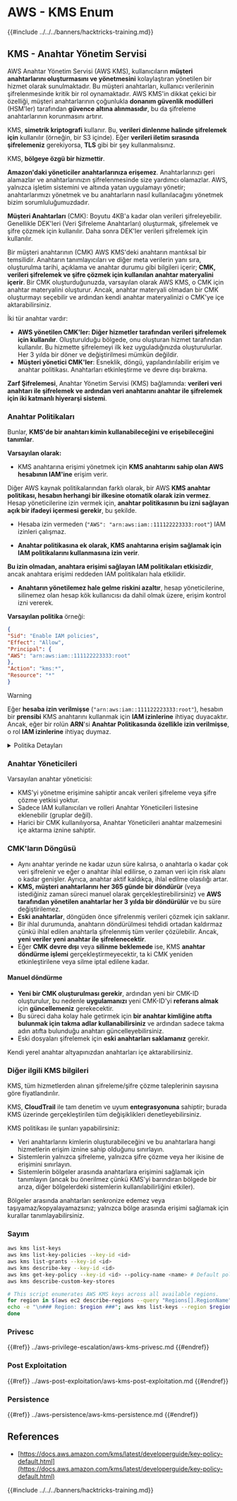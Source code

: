 # AWS - KMS Enum

{{#include ../../../banners/hacktricks-training.md}}

## KMS - Anahtar Yönetim Servisi

AWS Anahtar Yönetim Servisi (AWS KMS), kullanıcıların **müşteri anahtarlarını oluşturmasını ve yönetmesini** kolaylaştıran yönetilen bir hizmet olarak sunulmaktadır. Bu müşteri anahtarları, kullanıcı verilerinin şifrelenmesinde kritik bir rol oynamaktadır. AWS KMS'in dikkat çekici bir özelliği, müşteri anahtarlarının çoğunlukla **donanım güvenlik modülleri** (HSM'ler) tarafından **güvence altına alınmasıdır**, bu da şifreleme anahtarlarının korunmasını artırır.

KMS, **simetrik kriptografi** kullanır. Bu, **verileri dinlenme halinde şifrelemek için** kullanılır (örneğin, bir S3 içinde). Eğer **verileri iletim sırasında şifrelemeniz** gerekiyorsa, **TLS** gibi bir şey kullanmalısınız.

KMS, **bölgeye özgü bir hizmettir**.

**Amazon'daki yöneticiler anahtarlarınıza erişemez**. Anahtarlarınızı geri alamazlar ve anahtarlarınızın şifrelenmesinde size yardımcı olamazlar. AWS, yalnızca işletim sistemini ve altında yatan uygulamayı yönetir; anahtarlarımızı yönetmek ve bu anahtarların nasıl kullanılacağını yönetmek bizim sorumluluğumuzdadır.

**Müşteri Anahtarları** (CMK): Boyutu 4KB'a kadar olan verileri şifreleyebilir. Genellikle DEK'leri (Veri Şifreleme Anahtarları) oluşturmak, şifrelemek ve şifre çözmek için kullanılır. Daha sonra DEK'ler verileri şifrelemek için kullanılır.

Bir müşteri anahtarının (CMK) AWS KMS'deki anahtarın mantıksal bir temsilidir. Anahtarın tanımlayıcıları ve diğer meta verilerin yanı sıra, oluşturulma tarihi, açıklama ve anahtar durumu gibi bilgileri içerir; **CMK, verileri şifrelemek ve şifre çözmek için kullanılan anahtar materyalini içerir**. Bir CMK oluşturduğunuzda, varsayılan olarak AWS KMS, o CMK için anahtar materyalini oluşturur. Ancak, anahtar materyali olmadan bir CMK oluşturmayı seçebilir ve ardından kendi anahtar materyalinizi o CMK'ye içe aktarabilirsiniz.

İki tür anahtar vardır:

- **AWS yönetilen CMK'ler: Diğer hizmetler tarafından verileri şifrelemek için kullanılır**. Oluşturulduğu bölgede, onu oluşturan hizmet tarafından kullanılır. Bu hizmette şifrelemeyi ilk kez uyguladığınızda oluşturulurlar. Her 3 yılda bir döner ve değiştirilmesi mümkün değildir.
- **Müşteri yönetici CMK'ler**: Esneklik, döngü, yapılandırılabilir erişim ve anahtar politikası. Anahtarları etkinleştirme ve devre dışı bırakma.

**Zarf Şifrelemesi**, Anahtar Yönetim Servisi (KMS) bağlamında: **verileri veri anahtarı ile şifrelemek ve ardından veri anahtarını anahtar ile şifrelemek için iki katmanlı hiyerarşi sistemi**.

### Anahtar Politikaları

Bunlar, **KMS'de bir anahtarı kimin kullanabileceğini ve erişebileceğini tanımlar**.

**Varsayılan olarak:**

- KMS anahtarına erişimi yönetmek için **KMS anahtarını sahip olan AWS hesabının IAM'ine** erişim verir.

Diğer AWS kaynak politikalarından farklı olarak, bir AWS **KMS anahtar politikası, hesabın herhangi bir ilkesine otomatik olarak izin vermez**. Hesap yöneticilerine izin vermek için, **anahtar politikasının bu izni sağlayan açık bir ifadeyi içermesi gerekir**, bu şekilde.

- Hesaba izin vermeden (`"AWS": "arn:aws:iam::111122223333:root"`) IAM izinleri çalışmaz.

- **Anahtar politikasına ek olarak, KMS anahtarına erişim sağlamak için IAM politikalarını kullanmasına izin verir**.

**Bu izin olmadan, anahtara erişimi sağlayan IAM politikaları etkisizdir**, ancak anahtara erişimi reddeden IAM politikaları hala etkilidir.

- **Anahtarın yönetilemez hale gelme riskini azaltır**, hesap yöneticilerine, silinemez olan hesap kök kullanıcısı da dahil olmak üzere, erişim kontrol izni vererek.

**Varsayılan politika** örneği:
```json
{
"Sid": "Enable IAM policies",
"Effect": "Allow",
"Principal": {
"AWS": "arn:aws:iam::111122223333:root"
},
"Action": "kms:*",
"Resource": "*"
}
```
> [!WARNING]
> Eğer **hesaba izin verilmişse** (`"arn:aws:iam::111122223333:root"`), hesabın bir **prensibi** KMS anahtarını kullanmak için **IAM izinlerine** ihtiyaç duyacaktır. Ancak, eğer bir rolün **ARN**'si **Anahtar Politikasında** **özellikle izin verilmişse**, o rol **IAM izinlerine** ihtiyaç duymaz.

<details>

<summary>Politika Detayları</summary>

Bir politikanın özellikleri:

- JSON tabanlı belge
- Kaynak --> Etkilenen kaynaklar (yıldız "\*" olabilir)
- Eylem --> kms:Encrypt, kms:Decrypt, kms:CreateGrant ... (izinler)
- Etki --> İzin Ver / Reddet
- Prensip --> etkilenen arn
- Koşullar (isteğe bağlı) --> izinleri vermek için koşul

İzinler:

- AWS hesabınız içindeki başka bir AWS prensibine izinlerinizi devretmenizi sağlar. Bunları AWS KMS API'lerini kullanarak oluşturmanız gerekir. CMK tanımlayıcısı, grantee prensibi ve gerekli işlem seviyesi (Decrypt, Encrypt, GenerateDataKey...) belirtilebilir.
- İzin oluşturulduktan sonra bir GrantToken ve GrantID verilir.

**Erişim**:

- **anahtar politikası** aracılığıyla -- Eğer bu mevcutsa, bu **IAM politikasından** önceliklidir.
- **IAM politikası** aracılığıyla
- **izinler** aracılığıyla

</details>

### Anahtar Yöneticileri

Varsayılan anahtar yöneticisi:

- KMS'yi yönetme erişimine sahiptir ancak verileri şifreleme veya şifre çözme yetkisi yoktur.
- Sadece IAM kullanıcıları ve rolleri Anahtar Yöneticileri listesine eklenebilir (gruplar değil).
- Harici bir CMK kullanılıyorsa, Anahtar Yöneticileri anahtar malzemesini içe aktarma iznine sahiptir.

### CMK'ların Döngüsü

- Aynı anahtar yerinde ne kadar uzun süre kalırsa, o anahtarla o kadar çok veri şifrelenir ve eğer o anahtar ihlal edilirse, o zaman veri için risk alanı o kadar genişler. Ayrıca, anahtar aktif kaldıkça, ihlal edilme olasılığı artar.
- **KMS, müşteri anahtarlarını her 365 günde bir döndürür** (veya istediğiniz zaman süreci manuel olarak gerçekleştirebilirsiniz) ve **AWS tarafından yönetilen anahtarlar her 3 yılda bir döndürülür** ve bu süre değiştirilemez.
- **Eski anahtarlar**, döngüden önce şifrelenmiş verileri çözmek için saklanır.
- Bir ihlal durumunda, anahtarın döndürülmesi tehdidi ortadan kaldırmaz çünkü ihlal edilen anahtarla şifrelenmiş tüm veriler çözülebilir. Ancak, **yeni veriler yeni anahtar ile şifrelenecektir**.
- Eğer **CMK** **devre dışı** veya **silinme** **beklemede** ise, KMS **anahtar döndürme işlemi** gerçekleştirmeyecektir, ta ki CMK yeniden etkinleştirilene veya silme iptal edilene kadar.

#### Manuel döndürme

- **Yeni bir CMK oluşturulması gerekir**, ardından yeni bir CMK-ID oluşturulur, bu nedenle **uygulamanızı** yeni CMK-ID'yi **referans almak** için **güncellemeniz** gerekecektir.
- Bu süreci daha kolay hale getirmek için **bir anahtar kimliğine atıfta bulunmak için takma adlar kullanabilirsiniz** ve ardından sadece takma adın atıfta bulunduğu anahtarı güncelleyebilirsiniz.
- Eski dosyaları şifrelemek için **eski anahtarları saklamanız** gerekir.

Kendi yerel anahtar altyapınızdan anahtarları içe aktarabilirsiniz.

### Diğer ilgili KMS bilgileri

KMS, tüm hizmetlerden alınan şifreleme/şifre çözme taleplerinin sayısına göre fiyatlandırılır.

KMS, **CloudTrail** ile tam denetim ve uyum **entegrasyonuna** sahiptir; burada KMS üzerinde gerçekleştirilen tüm değişiklikleri denetleyebilirsiniz.

KMS politikası ile şunları yapabilirsiniz:

- Veri anahtarlarını kimlerin oluşturabileceğini ve bu anahtarlara hangi hizmetlerin erişim iznine sahip olduğunu sınırlayın.
- Sistemlerin yalnızca şifreleme, yalnızca şifre çözme veya her ikisine de erişimini sınırlayın.
- Sistemlerin bölgeler arasında anahtarlara erişimini sağlamak için tanımlayın (ancak bu önerilmez çünkü KMS'yi barındıran bölgede bir arıza, diğer bölgelerdeki sistemlerin kullanılabilirliğini etkiler).

Bölgeler arasında anahtarları senkronize edemez veya taşıyamaz/kopyalayamazsınız; yalnızca bölge arasında erişimi sağlamak için kurallar tanımlayabilirsiniz.

### Sayım
```bash
aws kms list-keys
aws kms list-key-policies --key-id <id>
aws kms list-grants --key-id <id>
aws kms describe-key --key-id <id>
aws kms get-key-policy --key-id <id> --policy-name <name> # Default policy name is "default"
aws kms describe-custom-key-stores

# This script enumerates AWS KMS keys across all available regions.
for region in $(aws ec2 describe-regions --query "Regions[].RegionName" --output text); do
echo -e "\n### Region: $region ###"; aws kms list-keys --region $region --query "Keys[].KeyId" --output text | tr '\t' '\n';
done
```
### Privesc

{{#ref}}
../aws-privilege-escalation/aws-kms-privesc.md
{{#endref}}

### Post Exploitation

{{#ref}}
../aws-post-exploitation/aws-kms-post-exploitation.md
{{#endref}}

### Persistence

{{#ref}}
../aws-persistence/aws-kms-persistence.md
{{#endref}}

## References

- [https://docs.aws.amazon.com/kms/latest/developerguide/key-policy-default.html](https://docs.aws.amazon.com/kms/latest/developerguide/key-policy-default.html)

{{#include ../../../banners/hacktricks-training.md}}
